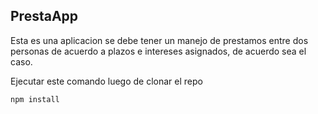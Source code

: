 ## PrestaApp

Esta es una aplicacion se debe tener un manejo de prestamos entre dos personas de acuerdo a plazos e intereses asignados, de acuerdo sea el caso.

Ejecutar este comando luego de clonar el repo

```
npm install 
```
